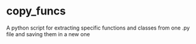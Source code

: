 # copy_funcs
A python script for extracting specific functions and classes from one .py file and saving them in a new one

